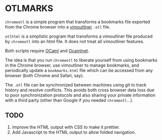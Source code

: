 OTLMARKS
========

`chromeotl` is a simple program that transforms a bookmarks file exported 
from the Chrome browser into a
[vimoutliner](https://github.com/vimoutliner/vimoutliner) `.otl` file.

`otlhtml` is a simplistic program that transforms a vimoutliner file 
produced by `chromeotl` into an html file. It does not treat all vimoutliner 
features.

Both scripts require [OCaml](http://ocaml.org) and
[Ocamlnet](http://projects.camlcity.org/projects/ocamlnet.html).

The idea is that you run `chromeotl` to liberate yourself from using 
bookmarks in the Chrome browser, use vimoutliner to manage bookmarks, and 
periodically update a `bookmarks.html` file which can be accessed from any 
browser (both Chrome and Safari, say).

The `.otl` file can be synchronized between machines using git to track 
history and resolve conflicts. This avoids both cross browser data loss due 
to poor synchronization protocols and also sharing your private information 
with a third party (other than Google if you needed `chromeotl`...).

TODO
----
1. Improve the HTML output with CSS to make it prettier.
2. Add Javascript to the HTML output to allow folded navigation.


